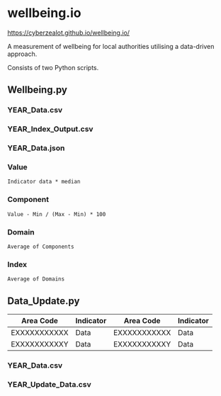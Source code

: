 # wellbeing.io
https://cyberzealot.github.io/wellbeing.io/

A measurement of wellbeing for local authorities utilising a data-driven approach.

Consists of two Python scripts.

## Wellbeing.py

### YEAR_Data.csv

### YEAR_Index_Output.csv

### YEAR_Data.json

### Value
````
Indicator data * median
````
### Component
````
Value - Min / (Max - Min) * 100
````
### Domain
````
Average of Components
````
### Index
````
Average of Domains
````

## Data_Update.py
| Area Code     | Indicator     | Area Code     | Indicator     | 
| ------------- | ------------- | ------------- | ------------- |
| EXXXXXXXXXXX  | Data          | EXXXXXXXXXXX  | Data          |
| EXXXXXXXXXXY  | Data          | EXXXXXXXXXXY  | Data          |

### YEAR_Data.csv

### YEAR_Update_Data.csv
